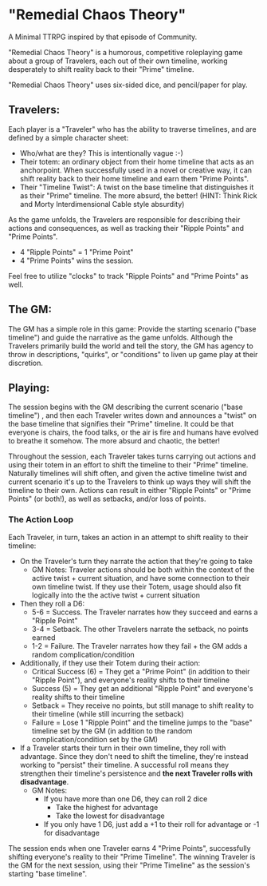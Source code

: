 # "Remedial Chaos Theory"

A Minimal TTRPG inspired by that episode of Community.

"Remedial Chaos Theory" is a humorous, competitive roleplaying game about a group of Travelers, each out of their own timeline, working desperately to shift reality back to their "Prime" timeline.

"Remedial Chaos Theory" uses six-sided dice, and pencil/paper for play.

## Travelers:
Each player is a "Traveler" who has the ability to traverse timelines, and are defined by a simple character sheet:
 - Who/what are they? This is intentionally vague :-)
 - Their totem: an ordinary object from their home timeline that acts as an anchorpoint. When successfully used in a novel or creative way, it can shift reality back to their home timeline and earn them "Prime Points". 
 - Their "Timeline Twist": A twist on the base timeline that distinguishes it as their "Prime" timeline. The more absurd, the better! (HINT: Think Rick and Morty Interdimensional Cable style absurdity)

As the game unfolds, the Travelers are responsible for describing their actions and consequences, as well as tracking their "Ripple Points" and "Prime Points".
 - 4 "Ripple Points" = 1 "Prime Point"
 - 4 "Prime Points" wins the session.

Feel free to utilize "clocks" to track "Ripple Points" and "Prime Points" as well.

## The GM:
The GM has a simple role in this game: Provide the starting scenario ("base timeline") and guide the narrative as the game unfolds. Although the Travelers primarily build the world and tell the story, the GM has agency to throw in descriptions, "quirks", or "conditions" to liven up game play at their discretion.

## Playing:
The session begins with the GM describing the current scenario ("base timeline") , and then each Traveler writes down and announces a "twist" on the base timeline that signifies their "Prime" timeline. It could be that everyone is chairs, the food talks, or the air is fire and humans have evolved to breathe it somehow. The more absurd and chaotic, the better!

Throughout the session, each Traveler takes turns carrying out actions and using their totem in an effort to shift the timeline to their "Prime" timeline. Naturally timelines will shift often, and given the active timeline twist and current scenario it's up to the Travelers to think up ways they will shift the timeline to their own. Actions can result in either "Ripple Points" or "Prime Points" (or both!), as well as setbacks, and/or loss of points.

### The Action Loop
Each Traveler, in turn, takes an action in an attempt to shift reality to their timeline:
 - On the Traveler's turn they narrate the action that they're going to take
	 - GM Notes: Traveler actions should be both within the context of the active twist + current situation, and have some connection to their own timeline twist. If they use their Totem, usage should also fit logically into the the active twist + current situation
- Then they roll a D6:
	- 5-6 = Success. The Traveler narrates how they succeed and earns a "Ripple Point"
	- 3-4 = Setback. The other Travelers narrate the setback, no points earned
	- 1-2 = Failure. The Traveler narrates how they fail + the GM adds a random complication/condition
- Additionally, if they use their Totem during their action:
	- Critical Success (6) = They get a "Prime Point" (in addition to their "Ripple Point"), and everyone's reality shifts to their timeline
	- Success (5) = They get an additional "Ripple Point" and everyone's reality shifts to their timeline
	- Setback = They receive no points, but still manage to shift reality to their timeline (while still incurring the setback)
	- Failure = Lose 1 "Ripple Point" and the timeline jumps to the "base" timeline set by the GM (in addition to the random complication/condition set by the GM)
- If a Traveler starts their turn in their own timeline, they roll with advantage. Since they don't need to shift the timeline, they're instead working to "persist" their timeline. A successful roll means they strengthen their timeline's persistence and **the next Traveler rolls with disadvantage**.
	 - GM Notes:
		 - If you have more than one D6, they can roll 2 dice
			 - Take the highest for advantage
			 - Take the lowest for disadvantage
		 - If you only have 1 D6, just add a +1 to their roll for advantage or -1 for disadvantage

The session ends when one Traveler earns 4 "Prime Points", successfully shifting everyone's reality to their "Prime Timeline". The winning Traveler is the GM for the next session, using their "Prime Timeline" as the session's starting "base timeline".
